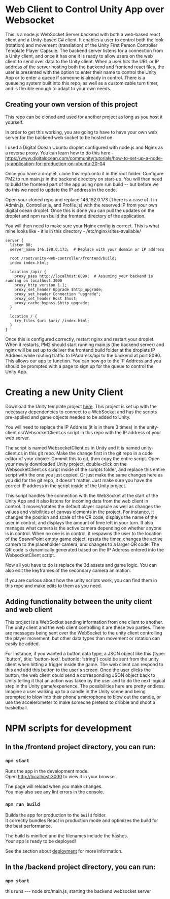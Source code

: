 # Web Client to Control Unity App over Websocket
This is a node.js WebSocket Server backend with both a web-based react client and a Unity-based C# client. It enables a user to control both the look (rotation) and movement (translation) of the Unity First Person Controller Template Player Capsule. The backend server listens for a connection from a Unity client, and once it has one it is ready to allow users on the web client to send over data to the Unity client. When a user hits the URL or IP address of the server hosting both the backend and frontend react files, the user is presented with the option to enter their name to control the Unity App or to enter a queue if someone is already in control. There is a queueing system built into this repo, as well as a customizable turn timer, and is flexible enough to adapt to your own needs. 

## Creating your own version of this project
This repo can be cloned and used for another project as long as you host it yourself. 

In order to get this working, you are going to have to have your own web server for the backend web socket to be hosted on.

I used a Digital Ocean Ubuntu droplet configured with node.js and Nginx as a reverse proxy. You can learn how to do this here - https://www.digitalocean.com/community/tutorials/how-to-set-up-a-node-js-application-for-production-on-ubuntu-20-04

Once you have a droplet, clone this repo onto it in the root folder. Configure PM2 to run main.js in the backend directory on start-up. 
You will then need to build the frontend part of the app using npm run build -- but before we do this we need to update the IP address in the code.

Open your cloned repo and replace 146.192.0.173 (There is a case of it in Admin.js, Controller.js, and Profile.js) with the reserved IP from your own digital ocean droplet. 
Once this is done you can pull the updates on the droplet and npm run build the frontend directory of the application.

You will then need to make sure your Nginx config is correct. 
This is what mine looks like - it is in this directory - /etc/nginx/sites-available/

    server {
      listen 80;
      server_name 146.190.0.173;  # Replace with your domain or IP address
    
      root /root/unity-web-controller/frontend/build;
      index index.html;

      location /api/ {
        proxy_pass http://localhost:8090;  # Assuming your backend is running on localhost:3000
        proxy_http_version 1.1;
        proxy_set_header Upgrade $http_upgrade;
        proxy_set_header Connection "upgrade";
        proxy_set_header Host $host;
        proxy_cache_bypass $http_upgrade;
      }

      location / {
        try_files $uri $uri/ /index.html;
      }
    }

Once this is configured correctly, restart nginx and restart your droplet. When it restarts, PM2 should start running main.js (the backend server) and nginx will be set up to deliver the frontend build folder at the droplets IP Address while routing traffic to IPAddress/api to the backend at port 8090. This allows our app to function. You can now go to the IP Address and you should be prompted with a page to sign up for the queue to control the Unity App.

# Creating a new Unity Client
Download the Unity template project [here](https://drive.google.com/drive/folders/1iXt_OE-VkC8c1LNEu5RuxSQRRvn_JnpD?usp=drive_link).
This project is set up with the necessary dependencies to connect to a WebSocket and has the scripts pre-applied and game objects needed to be added to Unity. 

You will need to replace the IP Address (it is in there 3 times) in the unity-client.cs/WebsocketClient.cs script in this repo with the IP address of your web server.

The script is named WebsocketClient.cs in Unity and it is named unity-client.cs in this git repo. Make the change first in the git repo in a code editor of your choice. Commit this to git, then copy the entire script. Open your newly downloaded Unity project, double-click on the WebsocketClient.cs script inside of the scripts folder, and replace this entire script with the one you just copied. Or just make the same changes here as you did for the git repo, it doesn't matter. Just make sure you have the correct IP address in the script inside of the Unity project.

This script handles the connection with the WebSocket at the start of the Unity App and it also listens for incoming data from the web client in control. It moves/rotates the default player capsule as well as changes the values and visibilities of canvas elements in the project. For instance, it changes the position and scale of the QR code, displays the name of the user in control, and displays the amount of time left in your turn. It also manages what camera is the active camera depending on whether anyone is in control. When no one is in control, it respawns the user to the location of the SpawnPoint empty game object, resets the timer, changes the active camera to the placeholder camera, and changes to a larger QR code. The QR code is dynamically generated based on the IP Address entered into the WebsocketClient script. 

Now all you have to do is replace the 3d assets and game logic. You can also edit the keyframes of the secondary camera animation.

If you are curious about how the unity scripts work, you can find them in this repo and make edits to them as you need. 

## Adding functionality between the unity client and web client
This project is a WebSocket sending information from one client to another. The unity client and the web client controlling it are these two parties. 
There are messages being sent over the WebSocket to the unity client controlling the player movement, but other data types than movement or rotation can easily be added. 

For instance, if you wanted a button data type, a JSON object like this {type: 'button', title: 'button-text'. buttonId: 'string'} could be sent from the unity client when hitting a trigger inside the game. 
The web client can respond to this and add this button to the user's screen. Once the user clicks the button, the web client could send a corresponding JSON object back to Unity telling it that an action was taken by the user 
and to do the next logical step in the Unity game/experience. The possibilities here are pretty endless. Imagine a user walking up to a candle in the Unity scene and being prompted to blow into their phone's microphone to blow out the candle, or use the accelerometer to make someone pretend to dribble and shoot a basketball.


# NPM scripts for development

##  In the /frontend project directory, you can run:
### `npm start`

Runs the app in the development mode.\
Open [http://localhost:3000](http://localhost:3000) to view it in your browser.

The page will reload when you make changes.\
You may also see any lint errors in the console.

### `npm run build`

Builds the app for production to the `build` folder.\
It correctly bundles React in production mode and optimizes the build for the best performance.

The build is minified and the filenames include the hashes.\
Your app is ready to be deployed!

See the section about [deployment](https://facebook.github.io/create-react-app/docs/deployment) for more information.


## In the /backend project directory, you can run:

### `npm start`

this runs --- node src/main.js, starting the backend websocket server

